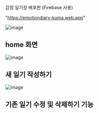 감정 일기장 배포판 (Firebase 사용)

"https://emotiondiary-kuma.web.app"

![image](https://github.com/user-attachments/assets/4b432b39-7dd9-4ee9-a415-f4bdde00ff40)
## home 화면
![image](https://github.com/user-attachments/assets/5ebfdb9f-6503-4257-95d4-e63b4ac53120)
## 새 일기 작성하기
![image](https://github.com/user-attachments/assets/ed049818-b29d-4081-893b-1516b38036ba)
## 기존 일기 수정 및 삭제하기 기능




